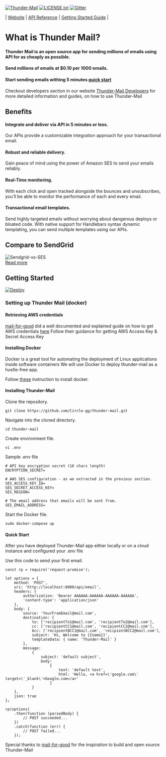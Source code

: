 
[![Thunder-Mail](https://img.shields.io/hackage-deps/v/lens.svg?style=popout-square)](https://github.com/Circle-gg/thunder-mail/blob/master/package.json)
[![LICENSE.txt](https://img.shields.io/crates/l/rustc-serialize.svg?style=popout-square)](https://github.com/Circle-gg/thunder-mail/blob/master/LICENSE.txt)
[![Gitter](https://img.shields.io/gitter/room/nwjs/nw.js.svg?style=popout-square)](https://gitter.im/Thunder-Mail/Lobby#)

| [Website](https://thunder-mail-website.herokuapp.com/) | [API Reference](https://thunder-mail-website.herokuapp.com/developers/docs/api) | [Getting Started Guide](https://thunder-mail-website.herokuapp.com/developers/docs/guide) |

# What is Thunder Mail?
#### Thunder Mail is an open source app for sending millions of emails using API for as cheaply as possible.

#### Send millions of emails at $0.10 per 1000 emails.

#### Start sending emails withing 5 minutes [quick start](#getting-started)

Checkout developers section in our website [Thunder-Mail Developers](https://thunder-mail-website.herokuapp.com/developers) for more detailed information and guides, on how to use Thunder-Mail

## Benefits

#### Integrate and deliver via API in 5 minutes or less.
Our APIs provide a customizable integration approach for your transactional email.

#### Robust and reliable delivery.
Gain peace of mind using the power of Amazon SES to send your emails reliably.

#### Real-Time monitoring.
With each click and open tracked alongside the bounces and unsubscribes, you’ll be able to monitor the performance of each and every email.

#### Transactional email templates.
Send highly targeted emails without worrying about dangerous deploys or bloated code. With native support for Handlebars syntax dynamic templating, you can send multiple templates using our APIs.

## Compare to SendGrid
![Sendgrid-vs-SES](https://easysendy.com/blog/wp-content/uploads/2016/09/Cost-Table-4.png)  
[Read more](https://easysendy.com/blog/amazon-ses-vs-sendgrid/)

## Getting Started

[![Deploy](https://www.herokucdn.com/deploy/button.svg)](https://heroku.com/deploy?template=https://github.com/Circle-gg/thunder-mail/tree/heroku-stable)

### Setting up Thunder Mail (docker)

#### Retrieving AWS credentials
[mail-for-good](https://github.com/freeCodeCamp/mail-for-good/) did a well documented and explained guide on how to get AWS credentials [here](https://www.youtube.com/watch?v=_7U03GVD4a8)
Follow their guidance for getting AWS Access Key & Secret Access Key

#### Installing Docker
Docker is a great tool for automating the deployment of Linux applications inside software containers
We will use Docker to deploy thunder-mail as a hustle-free app.

Follow [these](https://www.digitalocean.com/community/tutorials/how-to-install-docker-compose-on-ubuntu-16-04) instruction to install docker.

#### Installing Thunder-Mail

Clone the repository.
```
git clone https://github.com/Circle-gg/thunder-mail.git
```

Navigate into the cloned directory.
```
cd thunder-mail
```

Create environment file.
```
vi .env
```

Sample .env file
```
# API key encryption secret (16 chars length)
ENCRYPTION_SECRET=

# AWS SES configuration - as we extracted in the previous section.
SES_ACCESS_KEY_ID=
SES_SECRET_ACCESS_KEY=
SES_REGION=

# The email address that emails will be sent from.
SES_EMAIL_ADDRESS=
```

Start the Docker file.
```
sudo docker-compose up
```

#### Quick Start

After you have deployed Thunder-Mail app either locally or on a cloud instance and configured your .env file

Use this code to send your first email.

```
const rp = require('request-promise');

let options = {
    method: 'POST',
    uri: 'http://localhost:8080/api/email',
    headers: {
        authorization: 'Bearer AAAAAA-AAAAAA-AAAAAA-AAAAAA',
        'content-type': 'application/json'
    },
    body: {
        source: 'YourFromEmail@mail.com',
        destination: {
            to: ['recipientTo1@mail.com', 'recipientTo2@mail.com'],
            cc: ['recipientCC1@mail.com', 'recipientCC2@mail.com'],
            bcc: ['recipientBCC1@mail.com', 'recipientBCC2@mail.com'],
            subject: 'Hi, Welcome to {{name}}',
            templateData: { name: 'Thunder-Mail' }
        },
        message:
            {
                subject: 'default subject',
                body:
                    {
                        text: 'default text',
                        html: 'Hello, <a href=\'google.com\' target=\'_blank\'>Google.com</a>'
                    }
            }
    },
    json: true
};

rp(options)
    .then(function (parsedBody) {
        // POST succeeded...
    })
    .catch(function (err) {
        // POST failed...
    });
```


Special thanks to [mail-for-good](https://github.com/freeCodeCamp/mail-for-good/) for the inspiration to build and open source Thunder-Mail
